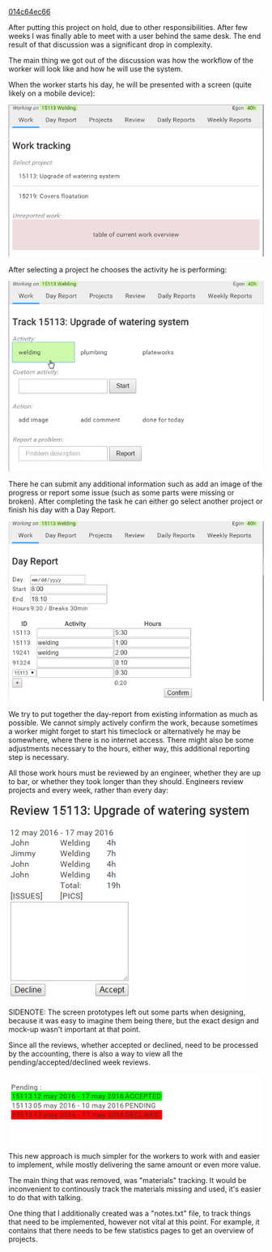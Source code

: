 <a class="sha" href="https://github.com/loov/timeclock/tree/014c64ec669407036018948a9ef6e0ebd765a751">014c64ec66</a>

After putting this project on hold, due to other responsibilities.
After few weeks I was finally able to meet with a user behind the same desk.
The end result of that discussion was a significant drop in complexity.

The main thing we got out of the discussion was how the workflow of the worker
will look like and how he will use the system.

When the worker starts his day, he will be presented with a screen
(quite likely on a mobile device):

![Start Working](programming/timeclock/images/redesign-00-start-working.png "Start Working")

After selecting a project he chooses the activity he is performing:

![Working](programming/timeclock/images/redesign-00-working.png "Working")

There he can submit any additional information such as add an image of the
progress or report some issue (such as some parts were missing or broken).
After completing the task he can either go select another project or
finish his day with a Day Report.

![Day Report](programming/timeclock/images/redesign-00-day-report.png "Day Report")

We try to put together the day-report from existing information as much as possible.
We cannot simply actively confirm the work, because sometimes a worker might forget
to start his timeclock or alternatively he may be somewhere, where there is no
internet access. There might also be some adjustments necessary to the hours,
either way, this additional reporting step is necessary.

All those work hours must be reviewed by an engineer, whether they are up to bar,
or whether they took longer than they should. Engineers review projects and
every week, rather than every day:

![Week Review](programming/timeclock/images/redesign-00-week-review.png "Week Review")

SIDENOTE: The screen prototypes left out some parts when designing,
because it was easy to imagine them being there, but the exact design
and mock-up wasn't important at that point.

Since all the reviews, whether accepted or declined, need to be processed by
the accounting, there is also a way to view all the pending/accepted/declined
week reviews.

![Weekly Reports](programming/timeclock/images/redesign-00-weekly-reports.png "Weekly Reports")

This new approach is much simpler for the workers to work with and easier to implement,
while mostly delivering the same amount or even more value.

The main thing that was removed, was "materials" tracking. It would be inconvenient
to continously track the materials missing and used, it's easier to do that with talking.

One thing that I additionally created was a "notes.txt" file, to track things
that need to be implemented, however not vital at this point. For example, it
contains that there needs to be few statistics pages to get an overview of projects.